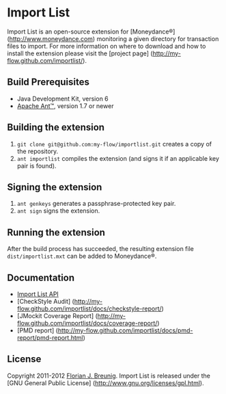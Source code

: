 Import List
===========

Import List is an open-source extension for [Moneydance®]
(http://www.moneydance.com) monitoring a given directory for transaction files 
to import. For more information on where to download and how to install the 
extension please visit the [project page]
(http://my-flow.github.com/importlist/).

Build Prerequisites
-------------------
* Java Development Kit, version 6
* [Apache Ant™](http://ant.apache.org), version 1.7 or newer

Building the extension
----------------------
1. `git clone git@github.com:my-flow/importlist.git` creates a copy of the 
repository.
2. `ant importlist` compiles the extension (and signs it if an applicable key 
pair is found).

Signing the extension
---------------------
1. `ant genkeys` generates a passphrase-protected key pair.
2. `ant sign` signs the extension.

Running the extension
---------------------
After the build process has succeeded, the resulting extension file 
`dist/importlist.mxt` can be added to Moneydance®.

Documentation
-------------
* [Import List API](http://my-flow.github.com/importlist/docs/api/)
* [CheckStyle Audit]
(http://my-flow.github.com/importlist/docs/checkstyle-report/)
* [JMockit Coverage Report]
(http://my-flow.github.com/importlist/docs/coverage-report/)
* [PMD report]
(http://my-flow.github.com/importlist/docs/pmd-report/pmd-report.html)

License
-------
Copyright 2011-2012 [Florian J. Breunig](http://www.my-flow.com). Import List is 
released under the [GNU General Public License]
(http://www.gnu.org/licenses/gpl.html).
